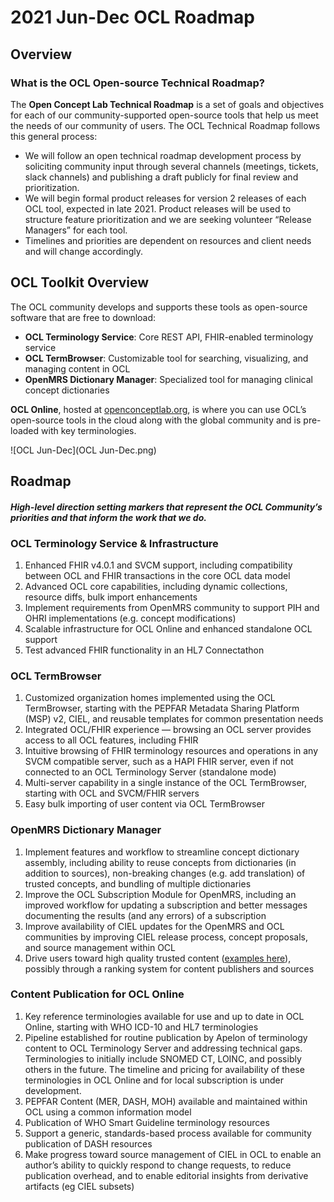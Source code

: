 # 2021 Jun-Dec OCL Roadmap

## Overview
### What is the OCL Open-source Technical Roadmap?
The **Open Concept Lab Technical Roadmap** is a set of goals and objectives for each of our community-supported open-source tools that help us meet the needs of our community of users. The OCL Technical Roadmap follows this general process:

- We will follow an open technical roadmap development process by soliciting community input through several channels (meetings, tickets, slack channels) and publishing a draft publicly for final review and prioritization.
- We will begin formal product releases for version 2 releases of each OCL tool, expected in late 2021. Product releases will be used to structure feature prioritization and we are seeking volunteer “Release Managers” for each tool.
- Timelines and priorities are dependent on resources and client needs and will change accordingly.

## OCL Toolkit Overview
The OCL community develops and supports these tools as open-source software that are free to download:
- **OCL Terminology Service**: Core REST API, FHIR-enabled terminology service
- **OCL TermBrowser**: Customizable tool for searching, visualizing, and managing content in OCL
- **OpenMRS Dictionary Manager**: Specialized tool for managing clinical concept dictionaries

**OCL Online**, hosted at [openconceptlab.org](https://openconceptlab.org/), is where you can use OCL’s open-source tools in the cloud along with the global community and is pre-loaded with key terminologies.

![OCL Jun-Dec](OCL Jun-Dec.png)

## Roadmap
#### _High-level direction setting markers that represent the OCL Community’s priorities and that inform the work that we do._

### OCL Terminology Service & Infrastructure
1. Enhanced FHIR v4.0.1 and SVCM support, including compatibility between OCL and FHIR transactions in the core OCL data model
1. Advanced OCL core capabilities, including dynamic collections, resource diffs, bulk import enhancements
1. Implement requirements from OpenMRS community to support PIH and OHRI implementations (e.g. concept modifications)
1. Scalable infrastructure for OCL Online and enhanced standalone OCL support
1. Test advanced FHIR functionality in an HL7 Connectathon

### OCL TermBrowser
1. Customized organization homes implemented using the OCL TermBrowser, starting with the PEPFAR Metadata Sharing Platform (MSP) v2, CIEL, and reusable templates for common presentation needs
1. Integrated OCL/FHIR experience — browsing an OCL server provides access to all OCL features, including FHIR
1. Intuitive browsing of FHIR terminology resources and operations in any SVCM compatible server, such as a HAPI FHIR server, even if not connected to an OCL Terminology Server (standalone mode)
1. Multi-server capability in a single instance of the OCL TermBrowser, starting with OCL and SVCM/FHIR servers
1. Easy bulk importing of user content via OCL TermBrowser

### OpenMRS Dictionary Manager
1. Implement features and workflow to streamline concept dictionary assembly, including ability to reuse concepts from dictionaries (in addition to sources), non-breaking changes (e.g. add translation) of trusted concepts, and bundling of multiple dictionaries
1. Improve the OCL Subscription Module for OpenMRS, including an improved workflow for updating a subscription and better messages documenting the results (and any errors) of a subscription
1. Improve availability of CIEL updates for the OpenMRS and OCL communities by improving CIEL release process, concept proposals, and source management within OCL
1. Drive users toward high quality trusted content ([examples here](https://docs.google.com/document/d/1T6iK3c-DC4mJFpFa7ngRavtCWcVbYcc8ivZlJgqb1GY/edit#)), possibly through a ranking system for content publishers and sources


### Content Publication for OCL Online
1. Key reference terminologies available for use and up to date in OCL Online, starting with WHO ICD-10 and HL7 terminologies
1. Pipeline established for routine publication by Apelon of terminology content to OCL Terminology Server and addressing technical gaps. Terminologies to initially include SNOMED CT, LOINC, and possibly others in the future. The timeline and pricing for availability of these terminologies in OCL Online and for local subscription is under development.
1. PEPFAR Content (MER, DASH, MOH) available and maintained within OCL using a common information model
1. Publication of WHO Smart Guideline terminology resources
1. Support a generic, standards-based process available for community publication of DASH resources
1. Make progress toward source management of CIEL in OCL to enable an author’s ability to quickly respond to change requests, to reduce publication overhead, and to enable editorial insights from derivative artifacts (eg CIEL subsets)
